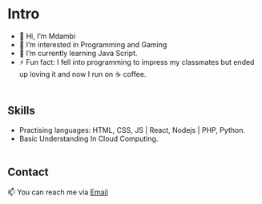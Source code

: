 # Intro
- 👋 Hi, I’m Mdambi
- 👀 I’m interested in Programming and Gaming
- 🌱 I’m currently learning Java Script.
- ⚡ Fun fact: I fell into programming to impress my classmates but ended up loving it and now I run on ☕ coffee.
<br><br>

## Skills
- Practising languages:  HTML, CSS, JS | React, Nodejs | PHP, Python.
- Basic Understanding In Cloud Computing.
<br><br>

## Contact
📫 You can reach me via  <a href="mailto:mdambicasey@gmail.com">Email</a>

<!---
mdambi/mdambi is a ✨ special ✨ repository because its `README.md` (this file) appears on your GitHub profile.
You can click the Preview link to take a look at your changes.
--->
